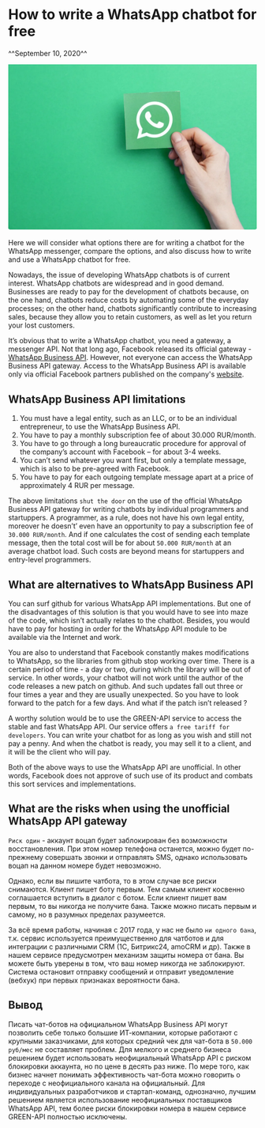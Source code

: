 # How to write a WhatsApp chatbot for free
^^September 10, 2020^^

![Как бесплатно написать чатбота WhatsApp](assets/kak-besplatno-napisat-chatbota-whatsapp.png)

Here we will consider what options there are for writing a chatbot for the WhatsApp messenger, compare the options, and also discuss how to write and use a WhatsApp chatbot for free.

Nowadays, the issue of developing WhatsApp chatbots is of current interest. WhatsApp chatbots are widespread and in good demand. Businesses are ready to pay for the development of chatbots because, on the one hand, chatbots reduce costs by automating some of the everyday processes; on the other hand, chatbots significantly contribute to increasing sales, because they allow you to retain customers, as well as let you return your lost customers.

It’s obvious that to write a WhatsApp chatbot, you need a gateway, a messenger API. Not that long ago, Facebook released its official gateway - [WhatsApp Business API](https://developers.facebook.com/docs/whatsapp/). However, not everyone can access the WhatsApp Business API gateway. Access to the WhatsApp Business API is available only via official Facebook partners published on the company's [website](https://www.facebook.com/business/partner-directory/search?platforms=whatsapp&solution_type=messaging&ref=wa2019t1).


## WhatsApp Business API limitations

1. You must have a legal entity, such as an LLC, or to be an individual entrepreneur, to use the WhatsApp Business API.
2. You have to pay a monthly subscription fee of about 30.000 RUR/month.
3. You have to go through a long bureaucratic procedure for approval of the company’s account with Facebook – for about 3-4 weeks.
4. You can’t send whatever you want first, but only a template message, which is also to be pre-agreed with Facebook.
5. You have to pay for each outgoing template message apart at a price of approximately 4 RUR per message.

The above limitations ``shut the door`` on the use of the official WhatsApp Business API gateway for writing chatbots by individual programmers and startuppers. A programmer, as a rule, does not have his own legal entity, moreover he doesn’t’ even have an opportunity to pay a subscription fee of ``30.000 RUR/month``. And if one calculates the cost of sending each template message, then the total cost will be for about ``50.000 RUR/month`` at an average chatbot load. Such costs are beyond means for startuppers and entry-level programmers.

## What are alternatives to WhatsApp Business API

You can surf github for various WhatsApp API implementations. But one of the disadvantages of this solution is that you would have to see into maze of the code, which isn’t actually relates to the chatbot. Besides, you would have to pay for hosting in order for the WhatsApp API module to be available via the Internet and work.

You are also to understand that Facebook constantly makes modifications to WhatsApp, so the libraries from github stop working over time. There is a certain period of time - a day or two, during which the library will be out of service. In other words, your chatbot will not work until the author of the code releases a new patch on github. And such updates fall out three or four times a year and they are usually unexpected. So you have to look forward to the patch for a few days. And what if the patch isn’t released ?

A worthy solution would be to use the GREEN-API service to access the stable and fast WhatsApp API. Our service offers ``a free tariff for developers``. You can write your chatbot for as long as you wish and still not pay a penny. And when the chatbot is ready, you may sell it to a client, and it will be the client who will pay.

Both of the above ways to use the WhatsApp API are unofficial. In other words, Facebook does not approve of such use of its product and combats this sort services and implementations.

## What are the risks when using the unofficial WhatsApp API gateway 

``Риск один`` - аккаунт воцап будет заблокирован без возможности восстановления. При этом номер телефона останется, можно будет по-прежнему совершать звонки и отправлять SMS, однако использовать воцап на данном номере будет невозможно.

Однако, если вы пишите чатбота, то в этом случае все риски снимаются. Клиент пишет боту первым. Тем самым клиент косвенно соглашается вступить в диалог с ботом. Если клиент пишет вам первым, то вы никогда не получите бана. Также можно писать первым и самому, но в разумных пределах разумеется.

За всё время работы, начиная с 2017 года, у нас не было ``ни одного бана``, т.к. сервис используется преимущественно для чатботов и для интеграции с различными CRM (1С, Битрикс24, amoCRM и др). Также в нашем сервисе предусмотрен механизм защиты номера от бана. Вы можете быть уверены в том, что ваш номер никогда не заблокируют. Система остановит отправку сообщений и отправит уведомление (вебхук) при первых признаках вероятности бана.

## Вывод

Писать чат-ботов на официальном WhatsApp Business API могут позволить себе только большие ИТ-компании, которые работают с крупными заказчиками, для которых средний чек для чат-бота в ``50.000 руб/мес`` не составляет проблем. Для мелкого и среднего бизнеса решением будет использовать неофициальный WhatsApp API с риском блокировки аккаунта, но по цене в десять раз ниже. По мере того, как бизнес начнет понимать эффективность чат-бота можно говорить о переходе с неофициального канала на официальный.
Для индивидуальных разработчиков и стартап-команд, однозначно, лучшим решением является использование неофициальных поставщиков WhatsApp API, тем более риски блокировки номера в нашем сервисе GREEN-API полностью исключены. 
